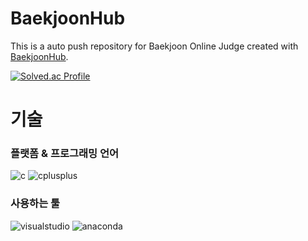 # BaekjoonHub
This is a auto push repository for Baekjoon Online Judge created with [BaekjoonHub](https://github.com/BaekjoonHub/BaekjoonHub).

[![Solved.ac Profile](http://mazassumnida.wtf/api/v2/generate_badge?boj=nink2458)](https://solved.ac/nink2458/)

# 기술
### 플랫폼 & 프로그래밍 언어
![c](https://img.shields.io/badge/c-A8B9CC.svg?&style=for-the-badge&logo=c&logoColor=black)
![cplusplus](https://img.shields.io/badge/c++-00599C.svg?&style=for-the-badge&logo=cplusplus&logoColor=white)

### 사용하는 툴
![visualstudio](https://img.shields.io/badge/visual%20studio-5C2D91.svg?&style=for-the-badge&logo=visualstudio&logoColor=white)
![anaconda](https://img.shields.io/badge/anaconda-44A833.svg?&style=for-the-badge&logo=anaconda&logoColor=white)
